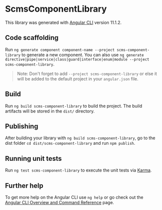 # ScmsComponentLibrary

This library was generated with [Angular CLI](https://github.com/angular/angular-cli) version 11.1.2.

## Code scaffolding

Run `ng generate component component-name --project scms-component-library` to generate a new component. You can also use `ng generate directive|pipe|service|class|guard|interface|enum|module --project scms-component-library`.
> Note: Don't forget to add `--project scms-component-library` or else it will be added to the default project in your `angular.json` file. 

## Build

Run `ng build scms-component-library` to build the project. The build artifacts will be stored in the `dist/` directory.

## Publishing

After building your library with `ng build scms-component-library`, go to the dist folder `cd dist/scms-component-library` and run `npm publish`.

## Running unit tests

Run `ng test scms-component-library` to execute the unit tests via [Karma](https://karma-runner.github.io).

## Further help

To get more help on the Angular CLI use `ng help` or go check out the [Angular CLI Overview and Command Reference](https://angular.io/cli) page.
